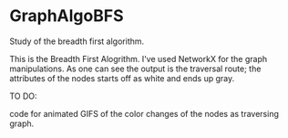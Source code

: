# GraphAlgoBFS
Study of the breadth first algorithm. 

This is the Breadth First Alogrithm. I've used NetworkX for the graph manipulations. 
As one can see the output is the traversal route; the attributes of the nodes starts off as white and ends up gray.

TO DO:

code for animated GIFS of the color changes of the nodes as traversing graph.
